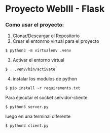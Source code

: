 # Proyecto WebIII - Flask 

### Como usar el proyecto:

1. Clonar/Descargar el Repositorio
2. Crear el entonrno virtual para el proyecto
``` 
$ python3 -m virtualenv .venv 
```
3. Activar el entorno virtual
``` 
$ . .venv/bin/activate 
```
4.  instalar los modulos de python
``` 
$ pip install -r requirements.txt 
```
Para ejecutar el socket servidor-cliente
``` 
$ python3 server.py
```
luego en una terminal diferente
``` 
$ python3 client.py
```


